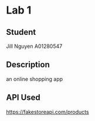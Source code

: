 # Lab 1

## Student
Jill Nguyen
A01280547

## Description
an online shopping app

## API Used
https://fakestoreapi.com/products